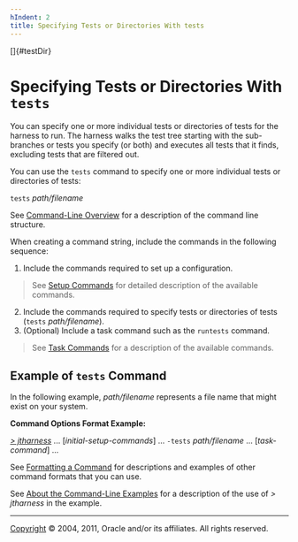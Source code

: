 ```yaml
---
hIndent: 2
title: Specifying Tests or Directories With tests
---
```


[]{#testDir}

# Specifying Tests or Directories With `tests`

You can specify one or more individual tests or directories of tests for the harness to run. The
harness walks the test tree starting with the sub-branches or tests you specify (or both) and
executes all tests that it finds, excluding tests that are filtered out.

You can use the `tests` command to specify one or more individual tests or directories of tests:

`tests` *path/filename*

See [Command-Line Overview](commandLine.html) for a description of the command line structure.

When creating a command string, include the commands in the following sequence:

1.  Include the commands required to set up a configuration.

> See [Setup Commands](setupCommands.html) for detailed description of the available commands.

2.  Include the commands required to specify tests or directories of tests (`tests`
    *path/filename*).
3.  (Optional) Include a task command such as the `runtests` command.

> See [Task Commands](taskCommands.html) for a description of the available commands.

## Example of `tests` Command

In the following example, *path/filename* represents a file name that might exist on your system.

**Command Options Format Example:**

[*\> jtharness*](aboutExamples.html) \... \[*initial-setup-commands*\] \... `-tests` *path/filename*
\... \[*task-command*\] \...

See [Formatting a Command](formatCommands.html) for descriptions and examples of other command
formats that you can use.

See [About the Command-Line Examples](aboutExamples.html) for a description of the use of *\>
jtharness* in the example.

----------------------------------------------------------------------------------------------------

[Copyright](../copyright.html) © 2004, 2011, Oracle and/or its affiliates. All rights reserved.

